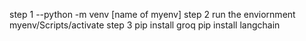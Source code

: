 step 1
--python -m venv [name of myenv]
step 2
run the enviornment
myenv/Scripts/activate
step 3
pip install groq
pip install langchain